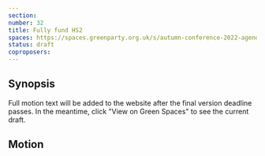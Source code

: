 ```yaml
---
section:
number: 32
title: Fully fund HS2
spaces: https://spaces.greenparty.org.uk/s/autumn-conference-2022-agenda-forum/?contentId=101459
status: draft
coproposers:
---
```

## Synopsis
Full motion text will be added to the website after the final version deadline passes. In the meantime, click "View on Green Spaces" to see the current draft.

## Motion
